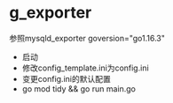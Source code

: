 # g_exporter
参照mysqld_exporter
goversion="go1.16.3"

- 启动
- 修改config_template.ini为config.ini
- 变更config.ini的默认配置
- go mod tidy && go run main.go
